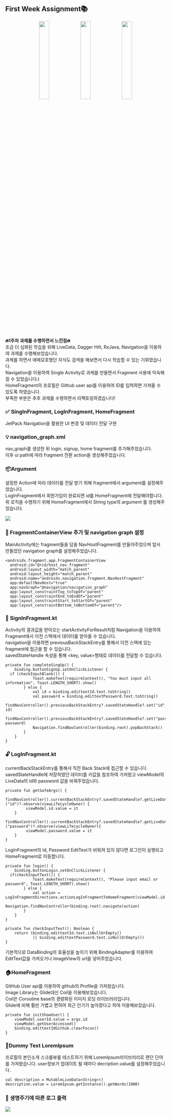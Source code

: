 ## First Week Assignment📚
<p align="center">
<img src = "https://user-images.githubusercontent.com/56873136/114044685-60338a80-98c2-11eb-968e-5e4cebc53bc3.gif" width = 25%> <img src = "https://user-images.githubusercontent.com/56873136/114044532-45f9ac80-98c2-11eb-8239-5f54d4a24ba4.gif" width = 25%> <img src = "https://user-images.githubusercontent.com/56873136/114061176-1aca8980-98d1-11eb-8d3e-647ab9a1d48d.gif" width = 25%></p>


**🔥1주차 과제를 수행하면서 느낀점🔥**  
조금 더 심화된 학습을 위해 LiveData, Dagger Hilt, RxJava, Navigation을 이용하여 과제를 수행해보았습니다.  
과제를 하면서 애매모호했던 지식도 검색을 해보면서 다시 학습할 수 있는 기회였습니다.  
Navigation을 이용하여 Single Activity로 과제를 만들면서 Fragment 사용에 익숙해질 수 있었습니다:)  
HomeFragment의 프로필은 Github user api를 이용하여 ID를 입력하면 가져올 수 있도록 하였습니다.  
부족한 부분은 추후 과제를 수행하면서 리팩토링하겠습니다!  
  
### ✅ SingInFragment, LogInFragment, HomeFragment  
JetPack Navigation을 활용한 UI 변경 및 데이터 전달 구현  
  
### 💡 navigation_graph.xml  
 nav_graph를 생성한 뒤 login, signup, home fragment를 추가해주었습니다.  
이후 ui path에 따라 fragment 전환 action을 생성해주었습니다.  
  
### 📦Argument  
설정한 Action에 따라 데이터를 전달 받기 위해 fragment에서 argument를 설정해주었습니다.  
LogInFragment에서 회원가입이 완료되면 id를 HomeFragment에 전달해야합니다.  
위 로직을 수행하기 위해 HomeFragment에서 String type의 argument 를 생성해주었습니다.  

<img src ="https://user-images.githubusercontent.com/56873136/114046600-f0260400-98c3-11eb-8304-2545240fe90b.JPG">
  
  
### 💼  FragmentContainerView 추가 및 navigation graph 설정  
MainActivity에는 fragment들을 담을 NavHostFragment를 만들어주었으며 앞서 만들었던 navigation graph를 설정해주었습니다.
```
<androidx.fragment.app.FragmentContainerView  
  android:id="@+id/host_nav_fragment"  
  android:layout_width="match_parent"  
  android:layout_height="match_parent"  
  android:name="androidx.navigation.fragment.NavHostFragment"  
  app:defaultNavHost="true"  
  app:navGraph="@navigation/navigation_graph"  
  app:layout_constraintTop_toTopOf="parent"  
  app:layout_constraintEnd_toEndOf="parent"  
  app:layout_constraintStart_toStartOf="parent"  
  app:layout_constraintBottom_toBottomOf="parent"/>
  ```  
  
    
### 👋 SignInFragment.kt  
Activity의 결과값을 받아오는 startActivityForResult처럼 Navigation을 이용하여 Fragment에서 이전 스택에서 데이터를 받아올 수 있습니다.  
navigation을 이용하면 previousBackStackEntry를 통해서 이전 스택에 있는 fragment에 접근을 할 수 있습니다.  
savedStateHandle 속성을 통해 <key, value>형태로 데이터를 전달할 수 있습니다.
  
```
private fun completeSingUp() {  
    binding.buttonSignUp.setOnClickListener {  
  if (checkInputBlank()) {  
            Toast.makeText(requireContext(), "You must input all information", Toast.LENGTH_SHORT).show()  
        } else {  
            val id = binding.edittextId.text.toString()  
            val password = binding.edittextPassword.text.toString()  
            findNavController().previousBackStackEntry?.savedStateHandle?.set("id", id)  
            findNavController().previousBackStackEntry?.savedStateHandle?.set("password", password)  
            Navigation.findNavController(binding.root).popBackStack()  
        }  
    }  
}
```  
  
### 🔓 LogInFragment.kt  
currentBackStackEntry를 통해서 직전 Back Stack에 접근할 수 있습니다.  
savedStateHandle에 저장하였던 데이터를 키값을 참조하여 가져왔고 viewModel의 LiveData의 id와 password 값을 바꿔주었습니다.  

```
private fun getSafeArgs() {  
    findNavController().currentBackStackEntry?.savedStateHandle?.getLiveData<String>("id")?.observe(viewLifecycleOwner) {  
	     viewModel.id.value = it  
    }  
	findNavController().currentBackStackEntry?.savedStateHandle?.getLiveData<String>("password")?.observe(viewLifecycleOwner){  
         viewModel.password.value = it  
    }
}
 ```


LogInFragment의 Id, Password EditText가 비워져 있지 않다면 로그인이 실행되고 HomeFragment로 이동합니다.  
  
```
private fun login() {  
    binding.buttonLogin.setOnClickListener {  
  if(checkInputText()) {  
            Toast.makeText(requireContext(), "Please input email or password", Toast.LENGTH_SHORT).show()  
        } else {  
            val action = LogInFragmentDirections.actionLogInFragmentToHomeFragment(viewModel.id.value!!)  
            Navigation.findNavController(binding.root).navigate(action)  
        }  
    }  
}  
  
private fun checkInputText(): Boolean {  
    return (binding.edittextId.text.isNullOrEmpty()  
            || binding.edittextPassword.text.isNullOrEmpty())  
}
```

기본적으로 DataBinding의 효율성을 높이기 위해 BindingAdapter를 이용하여 EditText값을 가져오거나 ImageView의 url을 넣어주었습니다.  
  
### 🏠HomeFragment  
GitHub User api를 이용하여 github의 Profile을 가져왔습니다.  
Image Library는 Glide대신 Coil을 이용해보았습니다.  
Coil은 Coroutine base의 경량화된 이미지 로딩 라이브러리입니다.  
Glide에 비해 훨씬 가볍고 편하여 최근 인기가 높아졌다고 하여 이용해보았습니다.

```
private fun initShowUser() {  
    viewModel.userId.value = args.id  
    viewModel.getUserAccessed()  
    binding.edittextIdGithub.clearFocus()  
}
```  
  
### 📃Dummy Text LoremIpsum  
프로필의 본인소개 스크롤뷰를 테스트하기 위해 LoremIpsum라이브러리로 랜던 단어를 가져왔습니다.
user정보가 업데이트 될 때마다 decription.value를 설정해주었습니다.  

```
val description = MutableLiveData<String>()
description.value = LoremIpsum.getInstance().getWords(1000)
```  
  
### 🔁 생명주기에 따른 로그 출력  
<img src = "https://user-images.githubusercontent.com/56873136/114056729-ece34600-98cc-11eb-82bb-fb7bfebefd33.JPG">
